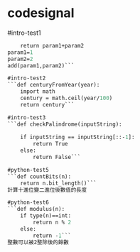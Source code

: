 # codesignal

#intro-test1
```def add(param1, param2):
    return param1+param2
param1=1
param2=2
add(param1,param2)```

#intro-test2
```def centuryFromYear(year):
    import math
    century = math.ceil(year/100)
    return century```

#intro-test3
```def checkPalindrome(inputString):
       
    if inputString == inputString[::-1]:
        return True
    else:
        return False```

#python-test5
```def countBits(n):
    return n.bit_length()```
計算十進位變二進位後數值的長度

#python-test6
```def modulus(n):
    if type(n)==int:
        return n % 2
    else:
        return -1```
整數可以被2整除後的餘數
